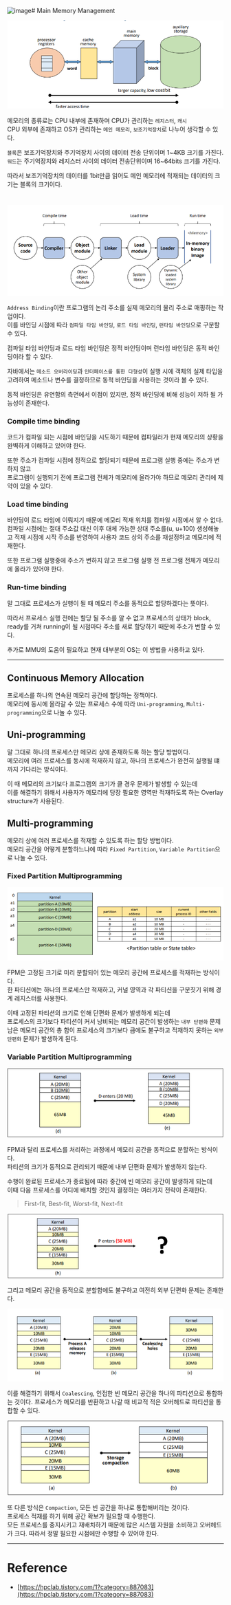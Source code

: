![image](https://github.com/seokmyungham/TIL/assets/97608735/29c60e9c-7e70-4c51-bfdf-1f8a44db2ac1)# Main Memory Management

<img src="img/memory_management01.png">

메모리의 종류로는 CPU 내부에 존재하며 CPU가 관리하는 `레지스터`, `캐시`  
CPU 외부에 존재하고 OS가 관리하는 `메인 메모리`, `보조기억장치`로 나누어 생각할 수 있다.
  
`블록`은 보조기억장치와 주기억장치 사이의 데이터 전송 단위이며 1\~4KB 크기를 가진다.  
`워드`는 주기억장치와 레지스터 사이의 데이터 전송단위이며 16\~64bits 크기를 가진다.  
  
따라서 보조기억장치의 데이터를 1bit만큼 읽어도 메인 메모리에 적재되는 데이터의 크기는 블록의 크기이다.

#

<img src="img/memory_management02.png">

`Address Binding`이란 프로그램의 논리 주소를 실제 메모리의 물리 주소로 매핑하는 작업이다.  
이를 바인딩 시점에 따라 `컴파일 타임 바인딩`, `로드 타임 바인딩`, `런타임 바인딩`으로 구분할 수 있다.  

컴파일 타임 바인딩과 로드 타임 바인딩은 정적 바인딩이며 런타임 바인딩은 동적 바인딩이라 할 수 있다.  
  
자바에서는 `메소드 오버라이딩`과 `인터페이스를 통한 다형성`이 실행 시에 객체의 실제 타입을 고려하여 메소드나 변수를 결정하므로 동적 바인딩을 사용하는 것이라 볼 수 있다.  

동적 바인딩은 유연함의 측면에서 이점이 있지만, 정적 바인딩에 비해 성능이 저하 될 가능성이 존재한다.

### Compile time binding

코드가 컴파일 되는 시점에 바인딩을 시도하기 때문에 컴파일러가 현재 메모리의 상황을 완벽하게 이해하고 있어야 한다.
  
또한 주소가 컴파일 시점에 정적으로 할당되기 때문에 프로그램 실행 중에는 주소가 변하지 않고  
프로그램이 실행되기 전에 프로그램 전체가 메모리에 올라가야 하므로 메모리 관리에 제약이 있을 수 있다.

### Load time binding

바인딩이 로드 타임에 이뤄지기 때문에 메모리 적재 위치를 컴파일 시점에서 알 수 없다.  
컴파일 시점에는 절대 주소값 대신 이후 대체 가능한 상대 주소를(u, u+100) 생성해놓고 적재 시점에 시작 주소를 반영하여 사용자 코드 상의 주소를 재설정하고 메모리에 적재한다.

또한 프로그램 실행중에 주소가 변하지 않고 프로그램 실행 전 프로그램 전체가 메모리에 올라가 있어야 한다.

### Run-time binding

말 그대로 프로세스가 실행이 될 때 메모리 주소를 동적으로 할당하겠다는 뜻이다.  
  
따라서 프로세스 실행 전에는 할당 될 주소를 알 수 없고
프로세스의 상태가 block, ready를 거쳐 running이 될 시점마다 주소를 새로 할당하기 때문에 주소가 변할 수 있다.  

추가로 MMU의 도움이 필요하고 현재 대부분의 OS는 이 방법을 사용하고 있다.

---

## Continuous Memory Allocation

프로세스를 하나의 연속된 메모리 공간에 할당하는 정책이다.  
메모리에 동시에 올라갈 수 있는 프로세스 수에 따라 `Uni-programming`, `Multi-programming`으로 나눌 수 있다.  

## Uni-programming

말 그대로 하나의 프로세스만 메모리 상에 존재하도록 하는 할당 방법이다.  
메모리에 여러 프로세스를 동시에 적재하지 않고, 하나의 프로세스가 완전히 실행될 떄 까지 기다리는 방식이다.
  
이 때 메모리의 크기보다 프로그램의 크기가 클 경우 문제가 발생할 수 있는데  
이를 해결하기 위해서 사용자가 메모리에 당장 필요한 영역만 적재하도록 하는 Overlay structure가 사용된다.

## Multi-programming

메모리 상에 여러 프로세스를 적재할 수 있도록 하는 할당 방법이다.  
메모리 공간을 어떻게 분할하느냐에 따라 `Fixed Partition`, `Variable Partition`으로 나눌 수 있다.

### Fixed Partition Multiprogramming

<img src="img/memory_management03.png">

FPM은 고정된 크기로 미리 분할되어 있는 메모리 공간에 프로세스를 적재하는 방식이다.  
한 파티션에는 하나의 프로세스만 적재하고, 커널 영역과 각 파티션을 구분짓기 위해 경계 레지스터를 사용한다.  

이때 고정된 파티션의 크기로 인해 단편화 문제가 발생하게 되는데  
프로세스의 크기보다 파티션이 커서 낭비되는 메모리 공간이 발생하는 `내부 단편화` 문제  
남은 메모리 공간의 총 합이 프로세스의 크기보다 큼에도 불구하고 적재하지 못하는 `외부 단편화` 문제가 발생하게 된다.  

### Variable Partition Multiprogramming

<img src="img/memory_management04.png">

FPM과 달리 프로세스를 처리하는 과정에서 메모리 공간을 동적으로 분할하는 방식이다.  
파티션의 크기가 동적으로 관리되기 때문에 내부 단편화 문제가 발생하지 않는다.  

수행이 완료된 프로세스가 종료됨에 따라 중간에 빈 메모리 공간이 발생하게 되는데  
이때 다음 프로세스를 어디에 배치할 것인지 결정하는 여러가지 전략이 존재한다. 
> First-fit, Best-fit, Worst-fit, Next-fit

<img src="img/memory_management05.png">

그리고 메모리 공간을 동적으로 분할함에도 불구하고 여전히 외부 단편화 문제는 존재한다.  

<img src="img/memory_management06.png">

이를 해결하기 위해서 `Coalescing`, 인접한 빈 메모리 공간을 하나의 파티션으로 통합하는 것이다.
프로세스가 메모리를 반환하고 나갈 때 비교적 적은 오버헤드로 파티션을 통합할 수 있다.

<img src="img/memory_management07.png">

또 다른 방식은 `Compaction`, 모든 빈 공간을 하나로 통합해버리는 것이다.  
프로세스 적재를 하기 위해 공간 확보가 필요할 때 수행한다.  
모든 프로세스를 중지시키고 재배치하기 때문에 많은 시스템 자원을 소비하고 오버헤드가 크다. 따라서 정말 필요한 시점에만 수행할 수 있어야 한다.

---

# Reference

- [https://hpclab.tistory.com/1?category=887083](https://hpclab.tistory.com/1?category=887083)
